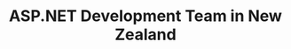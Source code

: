 ---
title: ASP.NET Development Team in New Zealand
permalink: /landings/locations/new-zealand/developer/asp-net
technology: ASP.NET
location: New Zealand
---
